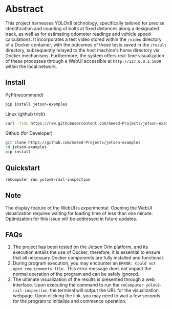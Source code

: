 # Abstract
This project harnesses YOLOv8 technology, specifically tailored for precise identification and counting of bolts at fixed distances along a designated track, as well as for estimating odometer readings and vehicle speed calculations. It incorporates a test video stored within the ```/video``` directory of a Docker container, with the outcomes of these tests saved in the ```/result``` directory, subsequently relayed to the host machine's home directory via Docker mechanisms. Furthermore, the system offers real-time visualization of these processes through a WebUI accessible at ```http://127.0.0.1:5000``` within the local network.

## Install


PyPI(recommend)

```sh
pip install jetson-examples
```

Linux (github trick)
```sh
curl -fsSL https://raw.githubusercontent.com/Seeed-Projects/jetson-examples/main/install.sh | sh
```

Github (for Developer)

```sh
git clone https://github.com/Seeed-Projects/jetson-examples
cd jetson-examples
pip install .
```

## Quickstart
```sh
reComputer run yolov8-rail-inspection
```
## Note
The display feature of the WebUI is experimental. Opening the WebUI visualization requires waiting for loading time of less than one minute. Optimization for this issue will be addressed in future updates.

## FAQs
1. The project has been tested on the Jetson Orin platform, and its execution entails the use of Docker; therefore, it is essential to ensure that all necessary Docker components are fully installed and functional.
2. During program execution, you may encounter an ```ERROR: Could not open requirements file.``` This error message does not impact the normal operation of the program and can be safely ignored.
3. The ultimate visualization of the results is presented through a web interface. Upon executing the command to run the ```reComputer yolov8-rail-inspection```, the terminal will output the URL for the visualization webpage. Upon clicking the link, you may need to wait a few seconds for the program to initialize and commence operation.